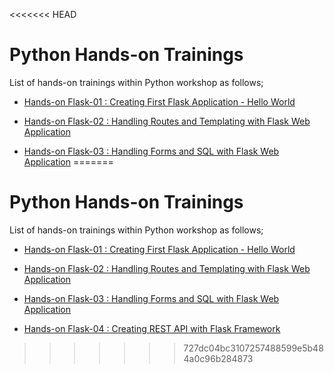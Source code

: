 <<<<<<< HEAD
# Python Hands-on Trainings

List of hands-on trainings within Python workshop as follows;

- [Hands-on Flask-01 : Creating First Flask Application - Hello World](./flask-01-hello-world-app-on-ec2-linux2/README.md)

- [Hands-on Flask-02 : Handling Routes and Templating with Flask Web Application](./flask-02-handling-routes-and-templates-on-ec2-linux2/README.md)

- [Hands-on Flask-03 : Handling Forms and SQL with Flask Web Application](./flask-03-handling-forms-and-sql-on-ec2-linux2/README.md)
=======
# Python Hands-on Trainings

List of hands-on trainings within Python workshop as follows;

- [Hands-on Flask-01 : Creating First Flask Application - Hello World](./flask-01-hello-world-app-on-ec2-linux2/README.md)

- [Hands-on Flask-02 : Handling Routes and Templating with Flask Web Application](./flask-02-handling-routes-and-templates-on-ec2-linux2/README.md)

- [Hands-on Flask-03 : Handling Forms and SQL with Flask Web Application](./flask-03-handling-forms-and-sql-on-ec2-linux2/README.md)

- [Hands-on Flask-04 : Creating REST API with Flask Framework](./flask-04-creating-rest-api-on-ec2-linux2/README.md)
>>>>>>> 727dc04bc3107257488599e5b484a0c96b284873
